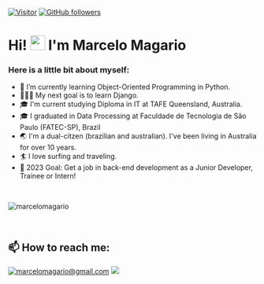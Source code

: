 

[![Visitor](https://visitor-badge.laobi.icu/badge?page_id=marcelomagario.marcelomagario)](https://github.com/marcelomagario) [![GitHub followers](https://img.shields.io/github/followers/marcelomagario.svg?style=social&label=Follow)](https://github.com/marcelomagario?tab=followers)

# Hi! <img src="https://raw.githubusercontent.com/kaueMarques/kaueMarques/master/hi.gif" height="30px"> I'm Marcelo Magario 

### Here is a little bit about myself:

- 🌱 I’m currently learning Object-Oriented Programming in Python. 
- 👨🏻‍💻 My next goal is to learn Django.
- 🎓 I'm current studying Diploma in IT at TAFE Queensland, Australia.
- 🎓 I graduated in Data Processing at Faculdade de Tecnologia de São Paulo (FATEC-SP), Brazil 
- 🌏 I'm a dual-citzen (brazilian and australian). I've been living in Australia for over 10 years.
- 🏄 I love surfing and traveling.
- 🎯 2023 Goal: Get a job in back-end development as a Junior Developer, Trainee or Intern!
<br>
<p><img src="https://github-readme-stats.vercel.app/api/top-langs?username=marcelomagario&show_icons=true&theme=dark&locale=en&layout=compact" alt="marcelomagario" /></p>
<br>
<p>
<h2>📫 How to reach me:</h2>

<a href="mailto:marcelomagario@gmail.com" target="_blank">![marcelomagario@gmail.com](https://img.shields.io/badge/Gmail-D14836?style=for-the-badge&logo=gmail&logoColor=white)</a>
[<img src="https://img.shields.io/badge/Instagram-E4405F?style=for-the-badge&logo=instagram&logoColor=white"/>](https://www.instagram.com/marcelo_magario/)

<!-- <a href="https://www.linkedin.com/in/marcelomagario/" target="_blank">![LinkedIn](https://img.shields.io/badge/LinkedIn-0077B5?style=for-the-badge&logo=linkedin&logoColor=white)</a> -->
</p>
